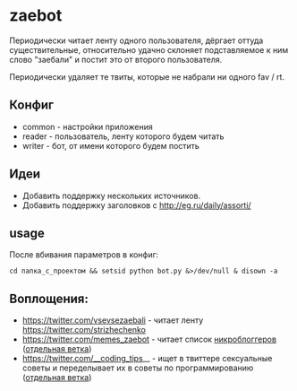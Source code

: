 # zaebot
Периодически читает ленту одного пользователя, дёргает оттуда существительные, относительно удачно склоняет подставляемое к ним слово "заебали" и постит это от второго пользователя.

Периодически удаляет те твиты, которые не набрали ни одного fav / rt.

## Конфиг
- common - настройки приложения
- reader - пользователь, ленту которого будем читать
- writer - бот, от имени которого будем постить

## Идеи
- Добавить поддержку нескольких источников.
- Добавить поддержку заголовков с http://eg.ru/daily/assorti/

## usage
После вбивания параметров в конфиг:

    cd папка_с_проектом && setsid python bot.py &>/dev/null & disown -a

## Воплощения:

- https://twitter.com/vsevsezaebali - читает ленту https://twitter.com/strizhechenko
- https://twitter.com/memes_zaebot - читает список [никроблоггеров](https://twitter.com/strizhechenko/lists/memes-zaebali/members) ([отдельная ветка](https://github.com/strizhechenko/zaebot/tree/memes))
- https://twitter.com/__coding_tips__ - ищет в твиттере сексуальные советы и переделывает их в советы по программированию ([отдельная ветка](https://github.com/strizhechenko/zaebot/tree/__coding_tips__))
